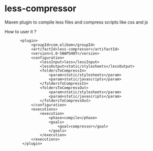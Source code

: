 less-compressor
===============

Maven plugin to compile less files and compress scripts like css and js


How to user it ? 

           <plugin>
                <groupId>com.elibom</groupId>
                <artifactId>less-compressor</artifactId>
                <version>1.0-SNAPSHOT</version>
                <configuration>
                    <lessInput>less</lessInput>
                    <lessOutput>static/stylesheets</lessOutput>
                    <foldersToCompressIn>
                        <param>static/stylesheets</param>
                        <param>static/javascripts</param>
                    </foldersToCompressIn>
                    <foldersToCompressOut>
                        <param>static/stylesheets</param>
                        <param>static/javascripts</param>
                    </foldersToCompressOut>
                </configuration>
                <executions>
                    <execution>
                        <phase>compile</phase>
                        <goals>
                            <goal>compressor</goal>
                        </goals>
                    </execution>
                </executions>
            </plugin>
